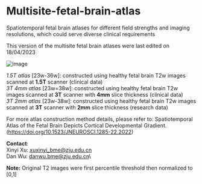 # Multisite-fetal-brain-atlas
Spatiotemporal fetal brain atlases for different field strengths and imaging resolutions, which could serve diverse clinical requirements


This version of the multisite fetal brain atlases were last edited on 18/04/2023

![image](https://github.com/zjuwulab/Multisite-fetal-brain-atlas/assets/132861977/d3b3b2a8-a1c7-424e-8d7e-195c7fa8b06e)

_1.5T atlas_ [23w-36w]: constructed using healthy fetal brain T2w images scanned at **1.5T** scanner (clinical data)\
_3T 4mm atlas_ [23w=38w]: constructed using healthy fetal brain T2w images scanned at **3T** scanner with **4mm** slice thickness (clinical data)\
_3T 2mm atlas_ [23w-38w]: constructed using healthy fetal brain T2w images scanned at **3T** scanner with **2mm** slice thickness (research data)

For more atlas construction method details, please refer to: Spatiotemporal Atlas of the Fetal Brain Depicts Cortical Developmental Gradient.(https://doi.org/10.1523/JNEUROSCI.1285-22.2022)

**Contact**:\
Xinyi Xu: xuxinyi_bme@zju.edu.cn\
Dan Wu: danwu.bme@zju.edu.cn\

**Note:** Original T2 images were first percentile threshold then normalized to [0,1]
